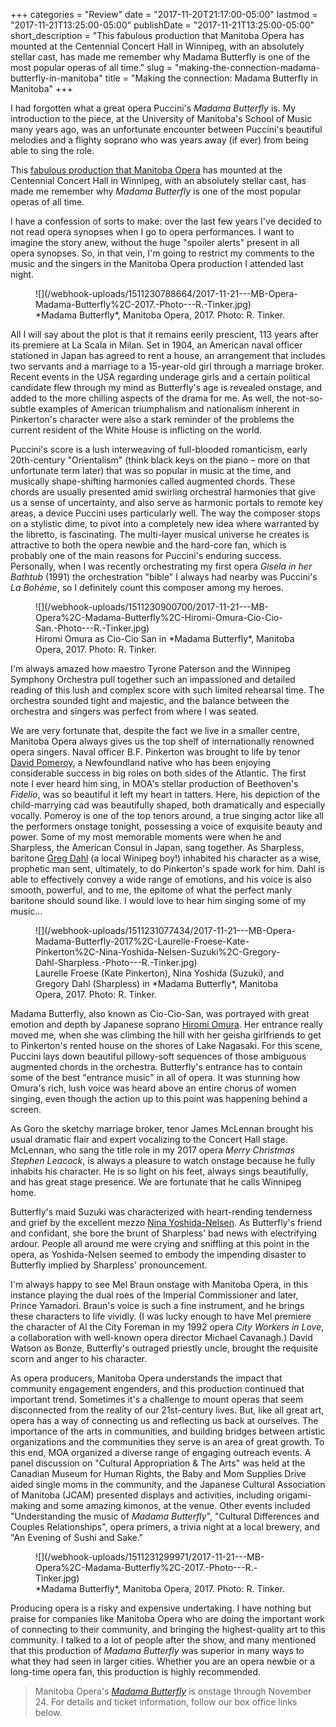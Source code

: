 +++
categories = "Review"
date = "2017-11-20T21:17:00-05:00"
lastmod = "2017-11-21T13:25:00-05:00"
publishDate = "2017-11-21T13:25:00-05:00"
short_description = "This fabulous production that Manitoba Opera has mounted at the Centennial Concert Hall in Winnipeg, with an absolutely stellar cast, has made me remember why Madama Butterfly is one of the most popular operas of all time."
slug = "making-the-connection-madama-butterfly-in-manitoba"
title = "Making the connection: Madama Butterfly in Manitoba"
+++

I had forgotten what a great opera Puccini's *Madama Butterfly* is. My introduction to the piece, at the University of Manitoba's School of Music many years ago, was an unfortunate encounter between Puccini's beautiful melodies and a flighty soprano who was years away (if ever) from being able to sing the role.

This [fabulous production that Manitoba Opera](http://www.manitobaopera.mb.ca/operas/madama-butterfly.html) has mounted at the Centennial Concert Hall in Winnipeg, with an absolutely stellar cast, has made me remember why *Madama Butterfly* is one of the most popular operas of all time.

I have a confession of sorts to make: over the last few years I've decided to not read opera synopses when I go to opera performances. I want to imagine the story anew, without the huge "spoiler alerts" present in all opera synopses. So, in that vein, I'm going to restrict my comments to the music and the singers in the Manitoba Opera production I attended last night.

<figure data-type="image">
![](/webhook-uploads/1511230788664/2017-11-21---MB-Opera-Madama-Butterfly%2C-2017.-Photo---R.-Tinker.jpg)
<figcaption>*Madama Butterfly*, Manitoba Opera, 2017. Photo: R. Tinker.</figcaption>
</figure>

All I will say about the plot is that it remains eerily prescient, 113 years after its premiere at La Scala in Milan. Set in 1904, an American naval officer stationed in Japan has agreed to rent a house, an arrangement that includes two servants and a marriage to a 15-year-old girl through a marriage broker. Recent events in the USA regarding underage girls and a certain political candidate flew through my mind as Butterfly's age is revealed onstage, and added to the more chilling aspects of the drama for me. As well, the not-so-subtle examples of American triumphalism and nationalism inherent in Pinkerton's character were also a stark reminder of the problems the current resident of the White House is inflicting on the world.

Puccini's score is a lush interweaving of full-blooded romanticism, early 20th-century "Orientalism" (think black keys on the piano – more on that unfortunate term later) that was so popular in music at the time, and musically shape-shifting harmonies called augmented chords. These chords are usually presented amid swirling orchestral harmonies that give us a sense of uncertainty, and also serve as harmonic portals to remote key areas, a device Puccini uses particularly well. The way the composer stops on a stylistic dime, to pivot into a completely new idea where warranted by the libretto, is fascinating. The multi-layer musical universe he creates is attractive to both the opera newbie and the hard-core fan, which is probably one of the main reasons for Puccini's enduring success. Personally, when I was recently orchestrating my first opera *Gisela in her Bathtub* (1991) the orchestration "bible" I always had nearby was Puccini's *La Bohème*, so I definitely count this composer among my heroes.

<figure data-type="image">
![](/webhook-uploads/1511230900700/2017-11-21---MB-Opera%2C-Madama-Butterfly%2C-Hiromi-Omura-Cio-Cio-San.-Photo---R.-Tinker.jpg)
<figcaption>Hiromi Omura as Cio-Cio San in *Madama Butterfly*, Manitoba Opera, 2017. Photo: R. Tinker.</figcaption>
</figure>

I'm always amazed how maestro Tyrone Paterson and the Winnipeg Symphony Orchestra pull together such an impassioned and detailed reading of this lush and complex score with such limited rehearsal time. The orchestra sounded tight and majestic, and the balance between the orchestra and singers was perfect from where I was seated.

We are very fortunate that, despite the fact we live in a smaller centre, Manitoba Opera always gives us the top shelf of internationally renowned opera singers. Naval officer B.F. Pinkerton was brought to life by tenor [David Pomeroy](/scene/people/david-pomeroy/), a Newfoundland native who has been enjoying considerable success in big roles on both sides of the Atlantic. The first note I ever heard him sing, in MOA's stellar production of Beethoven's *Fidelio*, was so beautiful it left my heart in tatters. Here, his depiction of the child-marrying cad was beautifully shaped, both dramatically and especially vocally. Pomeroy is one of the top tenors around, a true singing actor like all the performers onstage tonight, possessing a voice of exquisite beauty and power. Some of my most memorable moments were when he and Sharpless, the American Consul in Japan, sang together. As Sharpless, baritone [Greg Dahl](/scene/people/gregory-dahl/) (a local Winipeg boy!) inhabited his character as a wise, prophetic man sent, ultimately, to do Pinkerton's spade work for him. Dahl is able to effectively convey a wide range of emotions, and his voice is also smooth, powerful, and to me, the epitome of what the perfect manly baritone should sound like. I would love to hear him singing some of my music…

<figure data-type="image">
![](/webhook-uploads/1511231077434/2017-11-21---MB-Opera-Madama-Butterfly-2017%2C-Laurelle-Froese-Kate-Pinkerton%2C-Nina-Yoshida-Nelsen-Suzuki%2C-Gregory-Dahl-Sharpless.-Photo---R.-Tinker.jpg)
<figcaption>Laurelle Froese (Kate Pinkerton), Nina Yoshida (Suzuki), and Gregory Dahl (Sharpless) in *Madama Butterfly*, Manitoba Opera, 2017. Photo: R. Tinker.</figcaption>
</figure>

Madama Butterfly, also known as Cio-Cio-San, was portrayed with great emotion and depth by Japanese soprano [Hiromi Omura](/scene/people/hiromi-omura/). Her entrance really moved me, when she was climbing the hill with her geisha girlfriends to get to Pinkerton's rented house on the shores of Lake Nagasaki. For this scene, Puccini lays down beautiful pillowy-soft sequences of those ambiguous augmented chords in the orchestra. Butterfly's entrance has to contain some of the best "entrance music" in all of opera. It was stunning how Omura's rich, lush voice was heard above an entire chorus of women singing, even though the action up to this point was happening behind a screen. 

As Goro the sketchy marriage broker, tenor James McLennan brought his usual dramatic flair and expert vocalizing to the Concert Hall stage. McLennan, who sang the title role in my 2017 opera *Merry Christmas Stephen Leacock*, is always a pleasure to watch onstage because he fully inhabits his character. He is so light on his feet, always sings beautifully, and has great stage presence. We are fortunate that he calls Winnipeg home.

Butterfly's maid Suzuki was characterized with heart-rending tenderness and grief by the excellent mezzo [Nina Yoshida-Nelsen](/scene/people/nina-yoshida-nelsen/). As Butterfly's friend and confidant, she bore the brunt of Sharpless' bad news with electrifying ardour. People all around me were crying and sniffling at this point in the opera, as Yoshida-Nelsen seemed to embody the impending disaster to Butterfly implied by Sharpless' pronouncement.

I'm always happy to see Mel Braun onstage with Manitoba Opera, in this instance playing the dual roes of the Imperial Commissioner and later, Prince Yamadori. Braun's voice is such a fine instrument, and he brings these characters to life vividly. (I was lucky enough to have Mel premiere the character of Al the City Foreman in my 1992 opera *City Workers in Love*, a collaboration with well-known opera director Michael Cavanagh.) David Watson as Bonze, Butterfly's outraged priestly uncle, brought the requisite scorn and anger to his character.

As opera producers, Manitoba Opera understands the impact that community engagement engenders, and this production continued that important trend. Sometimes it's a challenge to mount operas that seem disconnected from the reality of our 21st-century lives. But, like all great art, opera has a way of connecting us and reflecting us back at ourselves. The importance of the arts in communities, and building bridges between artistic organizations and the communities they serve is an area of great growth. To this end, MOA organized a diverse range of engaging outreach events. A panel discussion on "Cultural Appropriation & The Arts" was held at the Canadian Museum for Human Rights, the Baby and Mom Supplies Drive aided single moms in the community, and the Japanese Cultural Association of Manitoba (JCAM) presented displays and activities, including origami-making and some amazing kimonos, at the venue. Other events included "Understanding the music of *Madama Butterfly*", "Cultural Differences and Couples Relationships", opera primers, a trivia night at a local brewery, and "An Evening of Sushi and Sake."

<figure data-type="image">
![](/webhook-uploads/1511231299971/2017-11-21---MB-Opera%2C-Madama-Butterfly%2C-2017.-Photo---R.-Tinker.jpg)
<figcaption>*Madama Butterfly*, Manitoba Opera, 2017. Photo: R. Tinker.</figcaption>
</figure>
 
Producing opera is a risky and expensive undertaking. I have nothing but praise for companies like Manitoba Opera who are doing the important work of connecting to their community, and bringing the highest-quality art to this community. I talked to a lot of people after the show, and many mentioned that this production of *Madama Butterfly* was superior in many ways to what they had seen in larger cities. Whether you are an opera newbie or a long-time opera fan, this production is highly recommended.

>Manitoba Opera's [*Madama Butterfly*](http://www.manitobaopera.mb.ca/operas/madama-butterfly.html) is onstage through November 24. For details and ticket information, follow our box office links below.
